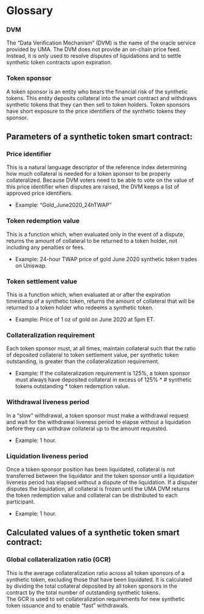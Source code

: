 # Glossary
### DVM
The “Data Verification Mechanism” (DVM) is the name of the oracle service provided by UMA. The DVM does not provide an on-chain price feed. 
Instead, it is only used to resolve disputes of liquidations and to settle synthetic token contracts upon expiration. 

### Token sponsor
A token sponsor is an entity who bears the financial risk of the synthetic tokens. 
This entity deposits collateral into the smart contract and withdraws synthetic tokens that they can then sell to token holders. 
Token sponsors have short exposure to the price identifiers of the synthetic tokens they sponsor. 

## Parameters of a synthetic token smart contract:
### Price identifier
This is a natural language descriptor of the reference index determining how much collateral is needed for a token sponsor to be properly collateralized. 
Because DVM voters need to be able to vote on the value of this price identifier when disputes are raised, the DVM keeps a list of approved price identifiers. 
* Example: “Gold_June2020_24hTWAP”

### Token redemption value
This is a function which, when evaluated only in the event of a dispute, returns the amount of collateral to be returned to a token holder, not including any penalties or fees. 
* Example: 24-hour TWAP price of gold June 2020 synthetic token trades on Uniswap. 

### Token settlement value
This is a function which, when evaluated at or after the expiration timestamp of a synthetic token, returns the amount of collateral that will be returned to a token holder who redeems a synthetic token. 
* Example: Price of 1 oz of gold on June 2020 at 5pm ET. 

### Collateralization requirement
Each token sponsor must, at all times, maintain collateral such that the ratio of deposited collateral to token settlement value, per synthetic token outstanding, is greater than the collateralization requirement. 
* Example: If the collateralization requirement is 125%, a token sponsor must always have deposited collateral in excess of 125% * # synthetic tokens outstanding * token redemption value. 

### Withdrawal liveness period
In a “slow” withdrawal, a token sponsor must make a withdrawal request and wait for the withdrawal liveness period to elapse without a liquidation before they can withdraw collateral up to the amount requested. 
* Example: 1 hour.

### Liquidation liveness period
Once a token sponsor position has been liquidated, collateral is not transferred between the liquidator and the token sponsor until a liquidation liveness period has elapsed without a dispute of the liquidation. 
If a disputer disputes the liquidation, all collateral is frozen until the UMA DVM returns the token redemption value and collateral can be distributed to each participant.
* Example: 1 hour.
    
## Calculated values of a synthetic token smart contract:
### Global collateralization ratio (GCR)
This is the average collateralization ratio across all token sponsors of a synthetic token, excluding those that have been liquidated. 
It is calculated by dividing the total collateral deposited by all token sponsors in the contract by the total number of outstanding synthetic tokens.  
The GCR is used to set collateralization requirements for new synthetic token issuance and to enable “fast” withdrawals. 
